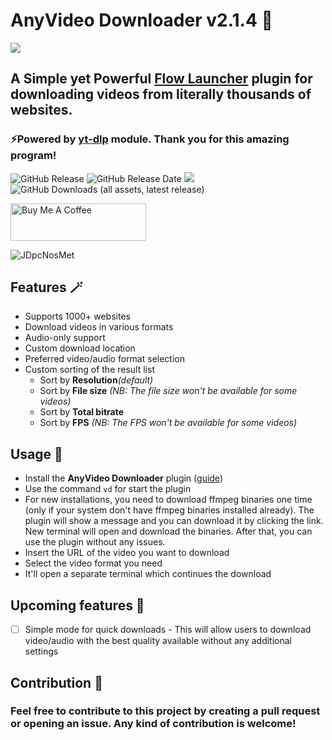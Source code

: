 # AnyVideo Downloader v2.1.4 🔻


![](https://github.com/user-attachments/assets/18a6cff4-ee86-4322-a72d-c6a02628503a)

## A Simple yet Powerful [Flow Launcher](https://github.com/Flow-Launcher/Flow.Launcher) plugin for downloading videos from literally thousands of websites.
### ⚡Powered by [yt-dlp](https://github.com/yt-dlp/yt-dlp) module. Thank you for this amazing program!
![GitHub Release](https://img.shields.io/github/v/release/z1nc0r3/AnyVideo-Downloader-Flow-Plugin) ![GitHub Release Date](https://img.shields.io/github/release-date/z1nc0r3/AnyVideo-Downloader-Flow-Plugin) ![](https://img.shields.io/github/downloads/z1nc0r3/AnyVideo-Downloader-Flow-Plugin/total) ![GitHub Downloads (all assets, latest release)](https://img.shields.io/github/downloads/z1nc0r3/AnyVideo-Downloader-Flow-Plugin/latest/total)

<a href="https://www.buymeacoffee.com/z1nc0r3" target="_blank"><img src="https://cdn.buymeacoffee.com/buttons/v2/default-yellow.png" alt="Buy Me A Coffee" style="height: 60px !important;width: 217px !important;" ></a>

![JDpcNosMet](https://github.com/user-attachments/assets/5049273d-72f9-4d7b-86cb-1a924b0f5b21)


## Features 🪄
- Supports 1000+ websites
- Download videos in various formats
- Audio-only support
- Custom download location
- Preferred video/audio format selection
- Custom sorting of the result list
  - Sort by **Resolution**_(default)_
  - Sort by **File size** _(NB: The file size won't be available for some videos)_
  - Sort by **Total bitrate**
  - Sort by **FPS** _(NB: The FPS won't be available for some videos)_


## Usage 👤
- Install the **AnyVideo Downloader** plugin ([guide](https://github.com/Flow-Launcher/Flow.Launcher/?tab=readme-ov-file#-plugin-store))
- Use the command ```vd``` for start the plugin
- For new installations, you need to download ffmpeg binaries one time (only if your system don't have ffmpeg binaries installed already). The plugin will show a message and you can download it by clicking the link. New terminal will open and download the binaries. After that, you can use the plugin without any issues.
- Insert the URL of the video you want to download
- Select the video format you need
- It'll open a separate terminal which continues the download


## Upcoming features 💚
- [ ]  Simple mode for quick downloads - This will allow users to download video/audio with the best quality available without any additional settings


## Contribution 🤝
### Feel free to contribute to this project by creating a pull request or opening an issue. Any kind of contribution is welcome!